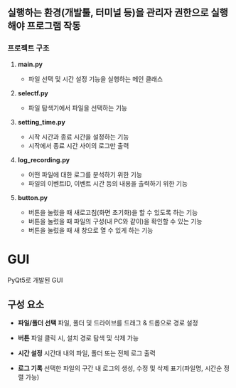 ## 실행하는 환경(개발툴, 터미널 등)을 관리자 권한으로 실행해야 프로그램 작동

### 프로젝트 구조

1. **main.py**
   - 파일 선택 및 시간 설정 기능을 실행하는 메인 클래스

2. **selectf.py**
   - 파일 탐색기에서 파일을 선택하는 기능

3. **setting_time.py**
   - 시작 시간과 종료 시간을 설정하는 기능
   - 시작에서 종료 시간 사이의 로그만 출력

4. **log_recording.py**
   - 어떤 파일에 대한 로그를 분석하기 위한 기능
   - 파일의 이벤트ID, 이벤트 시간 등의 내용을 출력하기 위한 기능
  
5. **button.py**
   - 버튼을 눌렀을 때 새로고침(화면 초기화)을 할 수 있도록 하는 기능
   - 버튼을 눌렀을 때 파일의 구성(내 PC와 같이)을 확인할 수 있는 기능
   - 버튼을 눌렀을 때 새 창으로 열 수 있게 하는 기능

# GUI

PyQt5로 개발된 GUI

## 구성 요소

- **파일/폴더 선택** 파일, 폴더 및 드라이브를 드래그 & 드롭으로 경로 설정

- **버튼** 파일 클릭 시, 설치 경로 탐색 및 삭제 가능

- **시간 설정** 시간대 내의 파일, 폴더 또는 전체 로그 출력

- **로그 기록** 선택한 파일의 구간 내 로그의 생성, 수정 및 삭제  표기(파일명, 시간순 정렬 가능)


